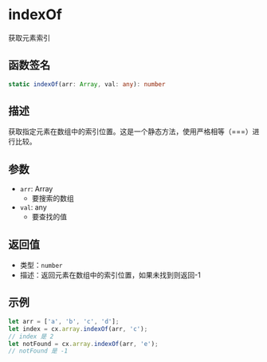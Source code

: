 # indexOf

获取元素索引

## 函数签名
```typescript
static indexOf(arr: Array, val: any): number
```

## 描述
获取指定元素在数组中的索引位置。这是一个静态方法，使用严格相等（===）进行比较。

## 参数
- `arr`: Array
  - 要搜索的数组
- `val`: any
  - 要查找的值

## 返回值
- 类型：`number`
- 描述：返回元素在数组中的索引位置，如果未找到则返回-1

## 示例
```javascript
let arr = ['a', 'b', 'c', 'd'];
let index = cx.array.indexOf(arr, 'c');
// index 是 2
let notFound = cx.array.indexOf(arr, 'e');
// notFound 是 -1
``` 
